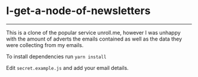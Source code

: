 # I-get-a-node-of-newsletters
---

This is a clone of the popular service unroll.me, however I was unhappy with the amount of adverts the emails contained as well as the data they were collecting from my emails.

To install dependencies run `yarn install`

Edit `secret.example.js` and add your email details.
